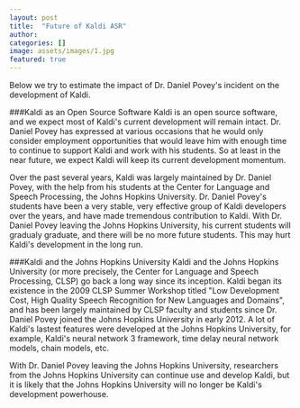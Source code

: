 ```yaml
---
layout: post
title:  "Future of Kaldi ASR"
author: 
categories: []
image: assets/images/1.jpg
featured: true
---
```


Below we try to estimate the impact of Dr. Daniel Povey's incident on the development of Kaldi.


###Kaldi as an Open Source Software
Kaldi is an open source software, and we expect most of Kaldi's current development will remain intact. Dr. Daniel Povey has expressed at various occasions that he would only consider employment opportunities that would leave him with enough time to continue to support Kaldi and work with his students. So at least in the near future, we expect Kaldi will keep its current development momentum.

Over the past several years, Kaldi was largely maintained by Dr. Daniel Povey, with the help from his students at the Center for Language and Speech Processing, the Johns Hopkins University. Dr. Daniel Povey's students have been a very stable, very effective group of Kaldi developers over the years, and have made tremendous contribution to Kaldi. With Dr. Daniel Povey leaving the Johns Hopkins University, his current students will gradualy graduate, and there will be no more future students. This may hurt Kaldi's development in the long run.


###Kaldi and the Johns Hopkins University
Kaldi and the Johns Hopkins University (or more precisely, the Center for Language and Speech Processing, CLSP) go back a long way since its inception. Kaldi began its existence in the 2009 CLSP Summer Workshop titled "Low Development Cost, High Quality Speech Recognition for New Languages and Domains", and has been largely maintained by CLSP faculty and students since Dr. Daniel Povey joined the Johns Hopkins University in early 2012. A lot of Kaldi's lastest features were developed at the Johns Hopkins University, for example, Kaldi's neural network 3 framework, time delay neural network models, chain models, etc.

With Dr. Daniel Povey leaving the Johns Hopkins University, researchers from the Johns Hopkins University can continue use and develop Kaldi, but it is likely that the Johns Hopkins University will no longer be Kaldi's development powerhouse.


